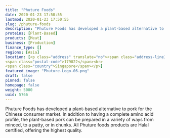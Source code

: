 ```yaml
---
title: "Phuture Foods"
date: 2020-01-23 17:50:55
lastmod: 2020-01-23 17:50:55
slug: /phuture-foods
description: "Phuture Foods has developed a plant-based alternative to pork for the Chinese consumer market. In addition to having a complete amino acid profile, the plant-based pork can be prepared in a variety of ways from minced, to a patty, or in chunks. All Phuture foods products are Halal certified, offering the highest quality."
proteins: [Plant-Based]
products: [Meat]
business: [Production]
finance_type: []
regions: [Asia]
location: [<p class="address" translate="no"><span class="address-line1">River Valley Road</span><br>
<span class="postal-code">179022</span><br>
<span class="country">Singapore</span></p>]
featured_image: "Phuture-Logo-06.png"
draft: false
pinned: false
homepage: false
weight: 5000
uuid: 5766
---
```

<p>Phuture Foods has developed a plant-based alternative to pork for the Chinese consumer market. In addition to having a complete amino acid profile, the plant-based pork can be prepared in a variety of ways from minced, to a patty, or in chunks. All Phuture foods products are Halal certified, offering the highest quality.</p>
